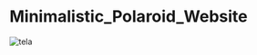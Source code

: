 # Minimalistic_Polaroid_Website

![tela](https://user-images.githubusercontent.com/19260371/84955142-b5e53f00-b0c4-11ea-8c68-dfc3450bcc33.png)
